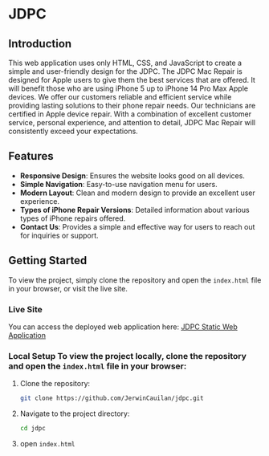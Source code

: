 # JDPC
## Introduction
This web application uses only HTML, CSS, and JavaScript to create a simple and user-friendly design for the JDPC. The JDPC Mac Repair is designed for Apple users to give them the best services that are offered. It will benefit those who are using iPhone 5 up to iPhone 14 Pro Max Apple devices. We offer our customers reliable and efficient service while providing lasting solutions to their phone repair needs. Our technicians are certified in Apple device repair. With a combination of excellent customer service, personal experience, and attention to detail, JDPC Mac Repair will consistently exceed your expectations.

## Features
- **Responsive Design**: Ensures the website looks good on all devices.
- **Simple Navigation**: Easy-to-use navigation menu for users.
- **Modern Layout**: Clean and modern design to provide an excellent user experience.
- **Types of iPhone Repair Versions**: Detailed information about various types of iPhone repairs offered.
- **Contact Us**: Provides a simple and effective way for users to reach out for inquiries or support.

## Getting Started
To view the project, simply clone the repository and open the `index.html` file in your browser, or visit the live site.

### Live Site 
You can access the deployed web application here: [JDPC Static Web Application](https://jerwincauilan.github.io/jdpc/)

### Local Setup To view the project locally, clone the repository and open the `index.html` file in your browser:
1. Clone the repository:
   ```bash
   git clone https://github.com/JerwinCauilan/jdpc.git
2. Navigate to the project directory:
   ```bash
   cd jdpc
3. open `index.html`
